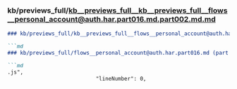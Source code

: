 ### kb/previews_full/kb__previews_full__kb__previews_full__flows__personal_account@auth.har.part016.md.part002.md.md

```md
### kb/previews_full/kb__previews_full__flows__personal_account@auth.har.part016.md.part002.md

```md
### kb/previews_full/flows__personal_account@auth.har.part016.md (part 002)

```md
.js",
                            "lineNumber": 0,
    
```

```

```

```
